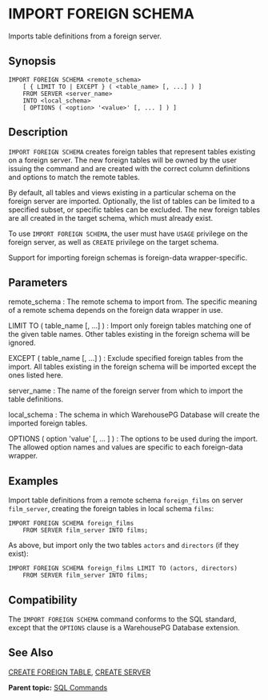 # IMPORT FOREIGN SCHEMA 

Imports table definitions from a foreign server.

## <a id="section2"></a>Synopsis 

``` {#sql_command_synopsis}
IMPORT FOREIGN SCHEMA <remote_schema>
    [ { LIMIT TO | EXCEPT } ( <table_name> [, ...] ) ]
    FROM SERVER <server_name>
    INTO <local_schema>
    [ OPTIONS ( <option> '<value>' [, ... ] ) ]
```

## <a id="section3"></a>Description 

`IMPORT FOREIGN SCHEMA` creates foreign tables that represent tables existing on a foreign server. The new foreign tables will be owned by the user issuing the command and are created with the correct column definitions and options to match the remote tables.

By default, all tables and views existing in a particular schema on the foreign server are imported. Optionally, the list of tables can be limited to a specified subset, or specific tables can be excluded. The new foreign tables are all created in the target schema, which must already exist.

To use `IMPORT FOREIGN SCHEMA`, the user must have `USAGE` privilege on the foreign server, as well as `CREATE` privilege on the target schema.

Support for importing foreign schemas is foreign-data wrapper-specific.

## <a id="section4"></a>Parameters 

remote\_schema
:   The remote schema to import from. The specific meaning of a remote schema depends on the foreign data wrapper in use.

LIMIT TO \( table\_name [, ...] \)
:   Import only foreign tables matching one of the given table names. Other tables existing in the foreign schema will be ignored.

EXCEPT \( table\_name [, ...] \)
:   Exclude specified foreign tables from the import. All tables existing in the foreign schema will be imported except the ones listed here.

server\_name
:   The name of the foreign server from which to import the table definitions.

local\_schema
:   The schema in which WarehousePG Database will create the imported foreign tables.

OPTIONS \( option 'value' \[, ... \] \)
:   The options to be used during the import. The allowed option names and values are specific to each foreign-data wrapper.


## <a id="section6"></a>Examples 

Import table definitions from a remote schema `foreign_films` on server `film_server`, creating the foreign tables in local schema `films`:

```
IMPORT FOREIGN SCHEMA foreign_films
    FROM SERVER film_server INTO films;
```

As above, but import only the two tables `actors` and `directors` (if they exist):

```
IMPORT FOREIGN SCHEMA foreign_films LIMIT TO (actors, directors)
    FROM SERVER film_server INTO films;
```

## <a id="section7"></a>Compatibility 

The `IMPORT FOREIGN SCHEMA` command conforms to the SQL standard, except that the `OPTIONS` clause is a WarehousePG Database extension.

## <a id="section8"></a>See Also 

[CREATE FOREIGN TABLE](CREATE_FOREIGN_TABLE.html), [CREATE SERVER](CREATE_SERVER.html)

**Parent topic:** [SQL Commands](../sql_commands/sql_ref.html)

